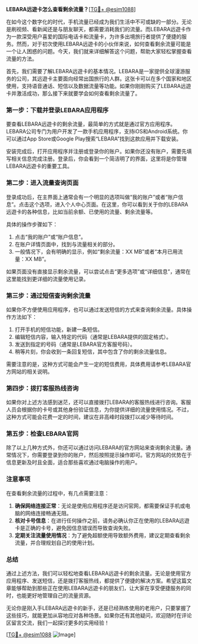 **LEBARA远遊卡怎么查看剩余流量？**[[TG💪+ @esim1088](https://t.me/s/esim1088)]

在如今这个数字化的时代，手机流量已经成为我们生活中不可或缺的一部分。无论是刷视频、看新闻还是与朋友聊天，都需要消耗我们的流量。而LEBARA远遊卡作为一款深受用户喜爱的国际电话卡和流量卡，为许多出境旅行者提供了便捷的服务。然而，对于初次使用LEBARA远遊卡的小伙伴来说，如何查看剩余流量可能是一个让人困惑的问题。今天，我们就来详细解答这个问题，帮助大家轻松掌握查看流量的方法。

首先，我们需要了解LEBARA远遊卡的基本情况。LEBARA是一家提供全球漫游服务的公司，其远遊卡主要面向经常出国旅行的人群。这张卡可以在多个国家和地区使用，支持语音通话、短信以及数据流量等功能。如果你刚刚购买了LEBARA远遊卡并激活成功，那么接下来就要学会如何查看剩余流量了。

### **第一步：下载并登录LEBARA应用程序**

要查看LEBARA远遊卡的剩余流量，最简单的方式就是通过官方应用程序。LEBARA公司专门为用户开发了一款手机应用程序，支持iOS和Android系统。你可以通过App Store或Google Play搜索“LEBARA”找到这款应用并下载安装。

安装完成后，打开应用程序并注册或登录你的账户。如果你还没有账户，需要先填写相关信息完成注册。登录后，你会看到一个简洁明了的界面，这里将是你管理LEBARA远遊卡的重要工具。

### **第二步：进入流量查询页面**

登录成功后，在主界面上通常会有一个明显的选项叫做“我的账户”或者“账户信息”。点击这个选项，进入个人中心页面。在这里，你可以看到关于你的LEBARA远遊卡的各种信息，比如当前余额、已使用的流量、剩余流量等。

具体的操作步骤如下：
1. 点击“我的账户”或“账户信息”。
2. 在账户详情页面中，找到与流量相关的部分。
3. 一般情况下，会有明确的显示，例如“剩余流量：XX MB”或者“本月已用流量：XX MB”。

如果页面没有直接显示剩余流量，可以尝试点击“更多选项”或“详细信息”，通常在这里能找到更详细的流量使用记录。

### **第三步：通过短信查询剩余流量**

如果你不方便使用应用程序，也可以通过发送短信的方式来查询剩余流量。具体操作方法如下：
1. 打开手机的短信功能，新建一条短信。
2. 编辑短信内容，输入特定的代码（通常是LEBARA提供的固定格式）。
3. 发送到指定的号码（通常是LEBARA官方客服号码）。
4. 稍等片刻，你会收到一条回复短信，其中包含了你的剩余流量信息。

需要注意的是，这种方式可能会产生一定的短信费用，具体费用请参考LEBARA官方网站的相关说明。

### **第四步：拨打客服热线咨询**

如果你对上述方法感到迷茫，还可以直接拨打LEBARA的客服热线进行咨询。客服人员会根据你的卡号或其他身份验证信息，为你提供详细的流量使用情况。不过，这种方式可能会花费一定的时间，建议在非高峰时段拨打以减少等待时间。

### **第五步：检查LEBARA官网**

除了以上几种方式外，你还可以通过访问LEBARA的官方网站来查询剩余流量。通常情况下，你需要登录到你的账户，然后按照提示操作即可。官方网站的优势在于信息更新及时且全面，适合那些喜欢通过电脑操作的用户。

### **注意事项**

在查看剩余流量的过程中，有几点需要注意：
1. **确保网络连接正常**：无论是使用应用程序还是访问官网，都需要保证手机或电脑的网络连接畅通无阻。
2. **核对卡号信息**：在进行任何操作之前，请务必确认你正在使用的LEBARA远遊卡是正确的卡号，避免因信息错误而导致查询失败。
3. **定期关注流量使用情况**：为了避免超额使用导致额外费用，建议定期查看剩余流量，并合理规划自己的使用计划。

### **总结**

通过上述方法，我们可以轻松地查看LEBARA远遊卡的剩余流量。无论是使用官方应用程序、发送短信，还是拨打客服热线，都提供了便捷的解决方案。希望这篇文章能够帮助到那些正在使用LEBARA远遊卡的朋友们，让大家在享受便捷服务的同时，也能更好地管理自己的流量资源。

无论你是刚入手LEBARA远遊卡的新手，还是已经熟练使用的老用户，只要掌握了这些技巧，就能更加从容地应对各种场景。如果你还有其他疑问，欢迎随时在评论区留言交流，我们一起探讨更多的实用经验！

[[TG💪+ @esim1088](https://t.me/s/esim1088) ![Image](https://i.postimg.cc/4NQfJmqS/Snipaste-2025-05-13-00-14-12.png)]